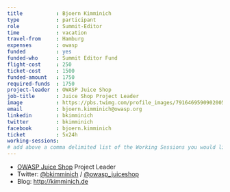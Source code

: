 ```yaml
---
title           : Bjoern Kimminich
type            : participant
role            : Summit-Editor
time            : vacation
travel-from     : Hamburg
expenses        : owasp
funded          : yes
funded-who      : Summit Editor Fund
flight-cost     : 250
ticket-cost     : 1500
funded-amount   : 1750
required-funds  : 1750
project-leader  : OWASP Juice Shop
job-title       : Juice Shop Project Leader
image           : https://pbs.twimg.com/profile_images/791646959090200576/hHp8iliO_400x400.jpg
email           : bjoern.kimminich@owasp.org
linkedin        : bkimminich
twitter         : bkimminich
facebook        : bjoern.kimminich
ticket          : 5x24h
working-sessions:
# add above a comma delimited list of the Working Sessions you would like to attend (use the session's title)
---
```


* [OWASP Juice Shop](https://www.owasp.org/index.php/OWASP_Juice_Shop_Project) Project Leader
* Twitter: [@bkimminich](https://twitter.com/bkimminich) / [@owasp_juiceshop](https://twitter.com/owasp_juiceshop)
* Blog: <http://kimminich.de>
